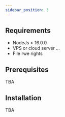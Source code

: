 ```yaml
---
sidebar_position: 3
---
```


## Requirements
- NodeJs > 16.0.0
- VPS or cloud server ...
- File rwe rights

## Prerequisites

TBA

## Installation

TBA
